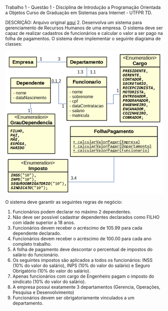 Trabalho 1 - Questão 1 - Disciplina de Introdução a Programação Orientada a Objetos
Curso de Graduação em Sistemas para Internet - UTFPR TD.

DESCRIÇÃO: Arquivo original [aqui](pdf/trabalho1.pdf)
2. Desenvolva um sistema para gerenciamento de Recursos Humanos de uma empresa. O sistema deve ser capaz de realizar cadastros de funcionários e calcular o valor a ser pago na folha de pagamentos. O sistema deve implementar o seguinte diagrama de classes: 

![diagrama de classes](img/class-diagram.png)

O sistema deve garantir as seguintes regras de negócio:
1. Funcionários podem declarar no máximo 2 dependentes.
2. Não deve ser possível cadastrar dependentes declarados como FILHO com idade
superior a 18 anos.
3. Funcionários devem receber o acréscimo de 105.99 para cada dependente declarado.
4. Funcionários devem receber o acréscimo de 100.00 para cada ano completo trabalho.
5. A folha de pagamento deve descontar o percentual de impostos do salário do
funcionário.
6. Os seguintes impostos são aplicados a todos os funcionários: INSS (10% do valor do
salário), INPS (10% do valor do salário) e Seguro Obrigatório (10% do valor do salário).
7. Apenas funcionários com cargo de Engenheiro pagam o imposto do sindicato (10% do
valor do salário).
8. A empresa possui exatamente 3 departamentos (Gerencia, Operações, Pesquisa e
Desenvolvimento)
9. Funcionários devem ser obrigatoriamente vinculados a um departamento.